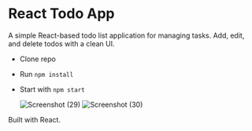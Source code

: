 # React Todo App

A simple React-based todo list application for managing tasks. Add, edit, and delete todos with a clean UI.

- Clone repo
- Run `npm install`
- Start with `npm start`

  ![Screenshot (29)](https://github.com/user-attachments/assets/f06e11b4-0ef5-4651-a425-af0aa869e9a6)
![Screenshot (30)](https://github.com/user-attachments/assets/f498ae84-c96c-4fed-8d29-a326b7427348)



Built with React.
